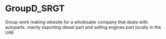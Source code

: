 # GroupD_SRGT
 Group work making wbesite for a wholesaler company that deals with autoparts. mainly exporting diesel part and selling engines part locally in the UAE

